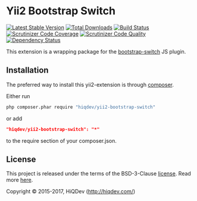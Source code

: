 # Yii2 Bootstrap Switch

[![Latest Stable Version](https://poser.pugx.org/hiqdev/yii2-bootstrap-switch/v/stable)](https://packagist.org/packages/hiqdev/yii2-bootstrap-switch)
[![Total Downloads](https://poser.pugx.org/hiqdev/yii2-bootstrap-switch/downloads)](https://packagist.org/packages/hiqdev/yii2-bootstrap-switch)
[![Build Status](https://img.shields.io/travis/hiqdev/yii2-bootstrap-switch.svg)](https://travis-ci.org/hiqdev/yii2-bootstrap-switch)
[![Scrutinizer Code Coverage](https://img.shields.io/scrutinizer/coverage/g/hiqdev/yii2-bootstrap-switch.svg)](https://scrutinizer-ci.com/g/hiqdev/yii2-bootstrap-switch/)
[![Scrutinizer Code Quality](https://img.shields.io/scrutinizer/g/hiqdev/yii2-bootstrap-switch.svg)](https://scrutinizer-ci.com/g/hiqdev/yii2-bootstrap-switch/)
[![Dependency Status](https://www.versioneye.com/php/hiqdev:yii2-bootstrap-switch/dev-master/badge.svg)](https://www.versioneye.com/php/hiqdev:yii2-bootstrap-switch/dev-master)

This extension is a wrapping package for the [bootstrap-switch](https://github.com/nostalgiaz/bootstrap-switch) JS plugin.

## Installation

The preferred way to install this yii2-extension is through [composer](http://getcomposer.org/download/).

Either run

```sh
php composer.phar require "hiqdev/yii2-bootstrap-switch"
```

or add

```json
"hiqdev/yii2-bootstrap-switch": "*"
```

to the require section of your composer.json.

## License

This project is released under the terms of the BSD-3-Clause [license](LICENSE).
Read more [here](http://choosealicense.com/licenses/bsd-3-clause).

Copyright © 2015-2017, HiQDev (http://hiqdev.com/)
